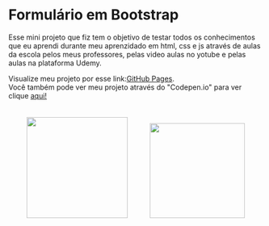 # Formulário em Bootstrap

Esse mini projeto que fiz tem o objetivo de testar todos os conhecimentos que eu aprendi durante meu aprenzidado em html, css e js através de  aulas da escola pelos meus professores, pelas video aulas no yotube e pelas aulas na plataforma Udemy. 

Visualize meu projeto por esse link:[GitHub Pages](https://marcosv00.github.io/form_bootstrap/form).<br>
Você também pode ver meu projeto através do "Codepen.io" para ver clique [aqui!](https://codepen.io/Marcos-Victor-the-vuer/pen/QWPwqVZ)

<div align="center">
   
  <img src="https://github.com/marcosv00/home_selletiva/assets/128433130/c4e89dde-10eb-4698-9360-04c7d5cd13b3" width="200px" style="padding: 20px">
  <img src="https://github.com/marcosv00/home_selletiva/assets/128433130/044fd822-6d37-40a0-b34f-7e8781bb6acd" width="188px" style="padding: 20px">
     
</div>
